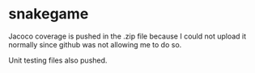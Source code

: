 # snakegame
Jacoco coverage is pushed in the .zip file because I could not upload it normally since github was not allowing me to do so.

Unit testing files also pushed.
